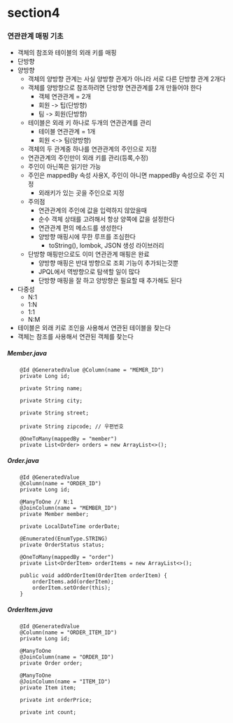 # section4

### 연관관계 매핑 기초
- 객체의 참조와 테이블의 외래 키를 매핑
- 단방향
- 양방향
    - 객체의 양방향 관계는 사실 양방향 관계가 아니라 서로 다른 단방향 관계 2개다
    - 객체를 양방향으로 참조하려면 단방향 연관관계를 2개 만들어야 한다
        - 객체 연관관계 = 2개
        - 회원 -> 팁(단방향)
        - 팀 -> 회원(단방향)
    - 테이블은 외래 키 하나로 두개의 연관관계를 관리
        - 테이블 연관관계 = 1개
        - 회원 <-> 팀(양방향)
    - 객체의 두 관계중 하나를 연관관계의 주인으로 지정
    - 연관관계의 주인만이 외래 키를 관리(등록,수정)
    - 주인이 아닌쪽은 읽기만 가능
    - 주인은 mappedBy 속성 사용X, 주인이 아니면 mappedBy 속성으로 주인 지정
        - 외래키가 있는 곳을 주인으로 지정
    - 주의점
        - 연관관계의 주인에 값을 입력하지 않았을때
        - 순수 객체 상태를 고려해서 항상 양쪽에 값을 설정한다
        - 연관관계 편의 메소드를 생성한다
        - 양방향 매핑시에 무한 루프를 조심한다
            - toString(), lombok, JSON 생성 라이브러리
    - 단방향 매핑만으로도 이미 연관관계 매핑은 완료
        - 양방향 매핑은 반대 방향으로 조회 기능이 추가되는것뿐
        - JPQL에서 역방향으로 탐색할 일이 많다
        - 단방향 매핑을 잘 하고 양방향은 필요할 때 추가해도 된다
- 다중성
    - N:1
    - 1:N
    - 1:1
    - N:M
- 테이블은 외래 키로 조인을 사용해서 연관된 테이블을 찾는다
- 객체는 참조를 사용해서 연관된 객체를 찾는다


##### Member.java
```
	@Id @GeneratedValue @Column(name = "MEMER_ID")
	private Long id;
	
	private String name;
	
	private String city;
	
	private String street;
	
	private String zipcode; // 우편번호
	
	@OneToMany(mappedBy = "member")
	private List<Order> orders = new ArrayList<>();
```

##### Order.java
```
	@Id @GeneratedValue
	@Column(name = "ORDER_ID")
	private Long id;
	
	@ManyToOne // N:1
	@JoinColumn(name = "MEMBER_ID")
	private Member member;
	
	private LocalDateTime orderDate;
	
	@Enumerated(EnumType.STRING)
	private OrderStatus status;
	
	@OneToMany(mappedBy = "order")
	private List<OrderItem> orderItems = new ArrayList<>();
	
	public void addOrderItem(OrderItem orderItem) {
		orderItems.add(orderItem);
		orderItem.setOrder(this);
	}
```

##### OrderItem.java
```
	@Id @GeneratedValue
	@Column(name = "ORDER_ITEM_ID")
	private Long id;
	
	@ManyToOne
	@JoinColumn(name = "ORDER_ID")
	private Order order;

	@ManyToOne
	@JoinColumn(name = "ITEM_ID")
	private Item item;
	
	private int orderPrice;
	
	private int count;
```